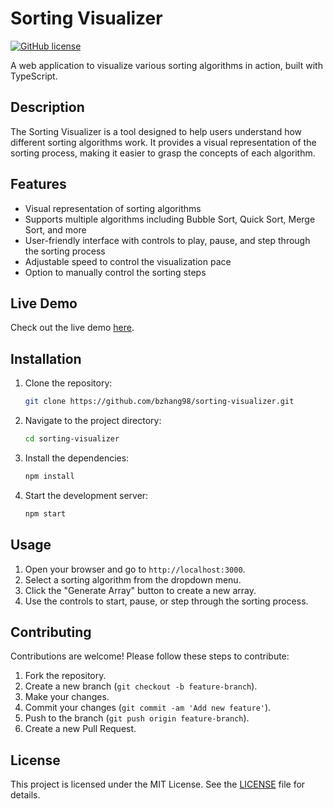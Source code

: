 # Sorting Visualizer

[![GitHub license](https://img.shields.io/badge/license-MIT-blue.svg)](LICENSE)

A web application to visualize various sorting algorithms in action, built with TypeScript.

## Description

The Sorting Visualizer is a tool designed to help users understand how different sorting algorithms work. It provides a visual representation of the sorting process, making it easier to grasp the concepts of each algorithm.

## Features

- Visual representation of sorting algorithms
- Supports multiple algorithms including Bubble Sort, Quick Sort, Merge Sort, and more
- User-friendly interface with controls to play, pause, and step through the sorting process
- Adjustable speed to control the visualization pace
- Option to manually control the sorting steps

## Live Demo

Check out the live demo [here](https://sorting-visualizer-silk-xi.vercel.app).

## Installation

1. Clone the repository:
    ```bash
    git clone https://github.com/bzhang98/sorting-visualizer.git
    ```
2. Navigate to the project directory:
    ```bash
    cd sorting-visualizer
    ```
3. Install the dependencies:
    ```bash
    npm install
    ```
4. Start the development server:
    ```bash
    npm start
    ```

## Usage

1. Open your browser and go to `http://localhost:3000`.
2. Select a sorting algorithm from the dropdown menu.
3. Click the "Generate Array" button to create a new array.
4. Use the controls to start, pause, or step through the sorting process.

## Contributing

Contributions are welcome! Please follow these steps to contribute:

1. Fork the repository.
2. Create a new branch (`git checkout -b feature-branch`).
3. Make your changes.
4. Commit your changes (`git commit -am 'Add new feature'`).
5. Push to the branch (`git push origin feature-branch`).
6. Create a new Pull Request.

## License

This project is licensed under the MIT License. See the [LICENSE](LICENSE) file for details.
